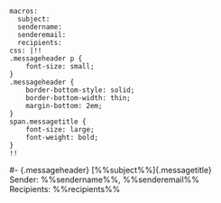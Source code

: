 ``` {settings=""}
macros:
  subject:
  sendername:
  senderemail:
  recipients:
css: |!!
.messageheader p {
    font-size: small;
}
.messageheader {
    border-bottom-style: solid;
    border-bottom-width: thin;
    margin-bottom: 2em;
}
span.messagetitle {
    font-size: large;
    font-weight: bold;
}
!!
```

#- {.messageheader}
[%%subject%%]{.messagetitle} \
Sender: %%sendername%%, %%senderemail%% \
Recipients: %%recipients%%
